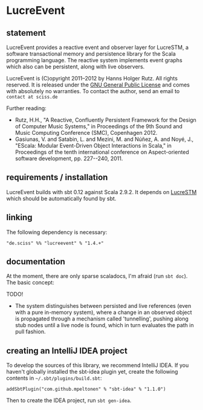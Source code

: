 # LucreEvent

## statement

LucreEvent provides a reactive event and observer layer for LucreSTM, a software transactional memory and persistence library for the Scala programming language. The reactive system implements event graphs which also can be persistent, along with live observers.

LucreEvent is (C)opyright 2011&ndash;2012 by Hanns Holger Rutz. All rights reserved. It is released under the [GNU General Public License](https://raw.github.com/Sciss/LucreEvent/master/licenses/LucreEvent-License.txt) and comes with absolutely no warranties. To contact the author, send an email to `contact at sciss.de`

Further reading:

 - Rutz, H.H., "A Reactive, Confluently Persistent Framework for the Design of Computer Music Systems," in Proceedings of the 9th Sound and Music Computing Conference (SMC), Copenhagen 2012.
 - Gasiunas, V. and Satabin, L. and Mezini, M. and Núñez, A. and Noyé, J., "EScala: Modular Event-Driven Object Interactions in Scala," in Proceedings of the tenth international conference on Aspect-oriented software development, pp. 227--240, 2011.

## requirements / installation

LucreEvent builds with sbt 0.12 against Scala 2.9.2. It depends on [LucreSTM](https://github.com/Sciss/LucreSTM) which should be automatically found by sbt.

## linking

The following dependency is necessary:

    "de.sciss" %% "lucreevent" % "1.4.+"

## documentation

At the moment, there are only sparse scaladocs, I'm afraid (run `sbt doc`). The basic concept:

TODO!

 - The system distinguishes between persisted and live references (even with a pure in-memory system), where a change in an observed object is propagated through a mechanism called 'tunnelling', pushing along stub nodes until a live node is found, which in turn evaluates the path in pull fashion.

## creating an IntelliJ IDEA project

To develop the sources of this library, we recommend IntelliJ IDEA. If you haven't globally installed the sbt-idea plugin yet, create the following contents in `~/.sbt/plugins/build.sbt`:

    addSbtPlugin("com.github.mpeltonen" % "sbt-idea" % "1.1.0")

Then to create the IDEA project, run `sbt gen-idea`.
